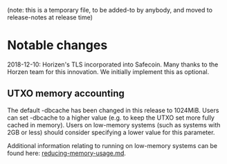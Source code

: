(note: this is a temporary file, to be added-to by anybody, and moved to
release-notes at release time)

Notable changes
===============

2018-12-10:   Horizen's TLS incorporated into Safecoin.   Many thanks to the Horzen team for this innovation.   We initially implement this as optional.

UTXO memory accounting
----------------------

The default -dbcache has been changed in this release to 1024MiB. Users can set -dbcache to a higher value (e.g. to keep the UTXO set more fully cached in memory). Users on low-memory systems (such as systems with 2GB or less) should consider specifying a lower value for this parameter.

Additional information relating to running on low-memory systems can be found here: [reducing-memory-usage.md](https://github.com/Fair-Exchange/safecoin/blob/master/doc/reducing-memory-usage.md).